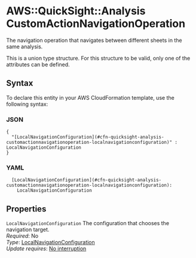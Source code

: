 # AWS::QuickSight::Analysis CustomActionNavigationOperation<a name="aws-properties-quicksight-analysis-customactionnavigationoperation"></a>

The navigation operation that navigates between different sheets in the same analysis\.

This is a union type structure\. For this structure to be valid, only one of the attributes can be defined\.

## Syntax<a name="aws-properties-quicksight-analysis-customactionnavigationoperation-syntax"></a>

To declare this entity in your AWS CloudFormation template, use the following syntax:

### JSON<a name="aws-properties-quicksight-analysis-customactionnavigationoperation-syntax.json"></a>

```
{
  "[LocalNavigationConfiguration](#cfn-quicksight-analysis-customactionnavigationoperation-localnavigationconfiguration)" : LocalNavigationConfiguration
}
```

### YAML<a name="aws-properties-quicksight-analysis-customactionnavigationoperation-syntax.yaml"></a>

```
  [LocalNavigationConfiguration](#cfn-quicksight-analysis-customactionnavigationoperation-localnavigationconfiguration):
    LocalNavigationConfiguration
```

## Properties<a name="aws-properties-quicksight-analysis-customactionnavigationoperation-properties"></a>

`LocalNavigationConfiguration` <a name="cfn-quicksight-analysis-customactionnavigationoperation-localnavigationconfiguration"></a>
The configuration that chooses the navigation target\.  
_Required_: No  
_Type_: [LocalNavigationConfiguration](aws-properties-quicksight-analysis-localnavigationconfiguration.md)  
_Update requires_: [No interruption](https://docs.aws.amazon.com/AWSCloudFormation/latest/UserGuide/using-cfn-updating-stacks-update-behaviors.html#update-no-interrupt)
